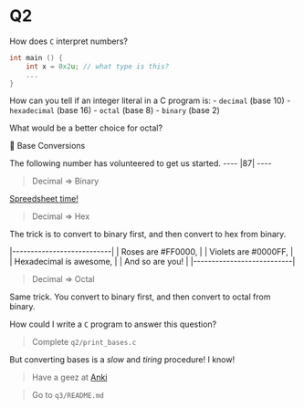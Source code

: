 Q2
=======================================

How does `C` interpret numbers?

```c
int main () {
	int x = 0x2u; // what type is this?
	...
}
```

How can you tell if an integer literal in a C program is:
	- `decimal` (base 10)
	- `hexadecimal` (base 16)
	- `octal` (base 8)
	- `binary` (base 2)

What would be a better choice for octal?

🧮 Base Conversions

The following number has volunteered to get us started.
	----
	|87|
	----

> Decimal => Binary

[Spreedsheet time!](https://docs.google.com/spreadsheets/d/1nP4Cjotg7wzYH7wJhKUNCSbgT8XbQDZ6QHGdzprw_6c/edit?usp=sharing)

> Decimal => Hex

The trick is to convert to binary first,
and then convert to hex from binary.

|---------------------------|
| Roses are #FF0000,			  |
| Violets are #0000FF,		  |
| Hexadecimal is awesome,	  |
| And so are you!					  |
|---------------------------|

> Decimal => Octal

Same trick. You convert to binary first,
and then convert to octal from binary.

How could I write a `C` program to answer this question?

> Complete `q2/print_bases.c`

But converting bases is a _slow_ and _tiring_ procedure! I know!

> Have a geez at [Anki](https://apps.ankiweb.net/)

> Go to `q3/README.md`
